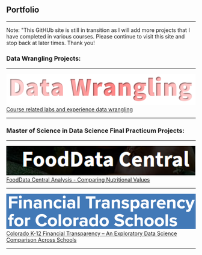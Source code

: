 ## Portfolio

---
Note: "This GitHUb site is still in transition as I will add more projects that I have completed in various courses. Please continue to visit this site and stop back at later times. Thank you!

### Data Wrangling Projects:
---
<img src="Images/DW.PNG?raw=true"/><br>
[Course related labs and experience data wrangling](https://github.com/stacysandy/Data-Science-Practicum-I)

---

### Master of Science in Data Science Final Practicum Projects:

<!---Hide using this

[Project 1 Title](/sample_page)
<img src="images/dummy_thumbnail.jpg?raw=true"/>

---
[Project 2 Title](/pdf/sample_presentation.pdf)
#<img src="images/dummy_thumbnail.jpg?raw=true"/>

-->

---
<img src="Images/FDClogo.PNG?raw=true"/><br>
[FoodData Central Analysis - Comparing Nutritional Values](https://github.com/stacysandy/Data-Science-Practicum-I)

---
<img src="Images/CK12FT.PNG?raw=true"/><br>
[Colorado K-12 Financial Transparency – An Exploratory Data Science Comparison Across Schools](https://github.com/stacysandy/Data-Science-Practicum-II)

---

<!---

# ### Category Name 2

- [FoodData Central Analysis](https://github.com/stacysandy/Data-Science-Practicum-I)
#- [Colorado K-12 Financial Transparency](https://github.com/stacysandy/Data-Science-Practicum-II)
#- [Project 3 Title](http://example.com/)
#- [Project 4 Title](http://example.com/)
#- [Project 5 Title](http://example.com/)

---


#-->
